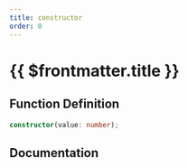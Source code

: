 ```yaml
---
title: constructor
order: 0
---
```


# {{ $frontmatter.title }}

## Function Definition

```ts
constructor(value: number);
```

## Documentation

<!--@include: ./parts/constructor.md-->
